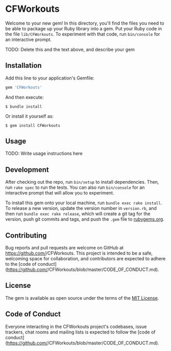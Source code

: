 # CFWorkouts

Welcome to your new gem! In this directory, you'll find the files you need to be able to package up your Ruby library into a gem. Put your Ruby code in the file `lib/CFWorkouts`. To experiment with that code, run `bin/console` for an interactive prompt.

TODO: Delete this and the text above, and describe your gem

## Installation

Add this line to your application's Gemfile:

```ruby
gem 'CFWorkouts'
```

And then execute:

    $ bundle install

Or install it yourself as:

    $ gem install CFWorkouts

## Usage

TODO: Write usage instructions here

## Development

After checking out the repo, run `bin/setup` to install dependencies. Then, run `rake spec` to run the tests. You can also run `bin/console` for an interactive prompt that will allow you to experiment.

To install this gem onto your local machine, run `bundle exec rake install`. To release a new version, update the version number in `version.rb`, and then run `bundle exec rake release`, which will create a git tag for the version, push git commits and tags, and push the `.gem` file to [rubygems.org](https://rubygems.org).

## Contributing

Bug reports and pull requests are welcome on GitHub at https://github.com/<github username>/CFWorkouts. This project is intended to be a safe, welcoming space for collaboration, and contributors are expected to adhere to the [code of conduct](https://github.com/<github username>/CFWorkouts/blob/master/CODE_OF_CONDUCT.md).


## License

The gem is available as open source under the terms of the [MIT License](https://opensource.org/licenses/MIT).

## Code of Conduct

Everyone interacting in the CFWorkouts project's codebases, issue trackers, chat rooms and mailing lists is expected to follow the [code of conduct](https://github.com/<github username>/CFWorkouts/blob/master/CODE_OF_CONDUCT.md).
